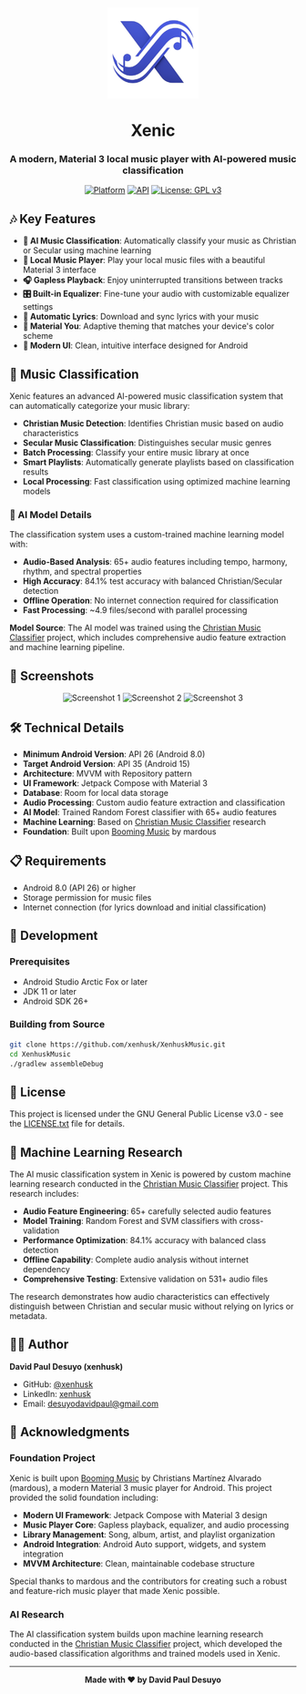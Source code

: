 <div align="center">

<img src="assets/Xenic_logo.png" width=160 height=160 align="center">

# Xenic

### A modern, Material 3 local music player with AI-powered music classification

[![Platform](https://img.shields.io/badge/Platform-Android-green.svg?logo=android)](https://android.com/)
[![API](https://img.shields.io/badge/API-26%2B-green.svg?style=flat&logo=android)](https://android-arsenal.com/api?level=26)
[![License: GPL v3](https://img.shields.io/github/license/xenhusk/XenhuskMusic?color=orange&label=License&logo=gnu)](LICENSE.txt)

</div>

## 🎶 Key Features 

- **🤖 AI Music Classification**: Automatically classify your music as Christian or Secular using machine learning
- **🎵 Local Music Player**: Play your local music files with a beautiful Material 3 interface
- **🎧 Gapless Playback**: Enjoy uninterrupted transitions between tracks
- **🎛️ Built-in Equalizer**: Fine-tune your audio with customizable equalizer settings
- **📝 Automatic Lyrics**: Download and sync lyrics with your music
- **🎨 Material You**: Adaptive theming that matches your device's color scheme
- **📱 Modern UI**: Clean, intuitive interface designed for Android

## 🚀 Music Classification

Xenic features an advanced AI-powered music classification system that can automatically categorize your music library:

- **Christian Music Detection**: Identifies Christian music based on audio characteristics
- **Secular Music Classification**: Distinguishes secular music genres
- **Batch Processing**: Classify your entire music library at once
- **Smart Playlists**: Automatically generate playlists based on classification results
- **Local Processing**: Fast classification using optimized machine learning models

### 🤖 AI Model Details

The classification system uses a custom-trained machine learning model with:
- **Audio-Based Analysis**: 65+ audio features including tempo, harmony, rhythm, and spectral properties
- **High Accuracy**: 84.1% test accuracy with balanced Christian/Secular detection
- **Offline Operation**: No internet connection required for classification
- **Fast Processing**: ~4.9 files/second with parallel processing

**Model Source**: The AI model was trained using the [Christian Music Classifier](https://github.com/xenhusk/christian_music_classifier) project, which includes comprehensive audio feature extraction and machine learning pipeline.

## 📱 Screenshots

<div align="center">
  <img src="metadata/en-US/images/phoneScreenshots/1.jpg" width="200" alt="Screenshot 1">
  <img src="metadata/en-US/images/phoneScreenshots/2.jpg" width="200" alt="Screenshot 2">
  <img src="metadata/en-US/images/phoneScreenshots/3.jpg" width="200" alt="Screenshot 3">
</div>

## 🛠️ Technical Details

- **Minimum Android Version**: API 26 (Android 8.0)
- **Target Android Version**: API 35 (Android 15)
- **Architecture**: MVVM with Repository pattern
- **UI Framework**: Jetpack Compose with Material 3
- **Database**: Room for local data storage
- **Audio Processing**: Custom audio feature extraction and classification
- **AI Model**: Trained Random Forest classifier with 65+ audio features
- **Machine Learning**: Based on [Christian Music Classifier](https://github.com/xenhusk/christian_music_classifier) research
- **Foundation**: Built upon [Booming Music](https://github.com/mardous/BoomingMusic) by mardous

## 📋 Requirements

- Android 8.0 (API 26) or higher
- Storage permission for music files
- Internet connection (for lyrics download and initial classification)

## 🔧 Development

### Prerequisites
- Android Studio Arctic Fox or later
- JDK 11 or later
- Android SDK 26+

### Building from Source
```bash
git clone https://github.com/xenhusk/XenhuskMusic.git
cd XenhuskMusic
./gradlew assembleDebug
```

## 📄 License

This project is licensed under the GNU General Public License v3.0 - see the [LICENSE.txt](LICENSE.txt) file for details.

## 🧠 Machine Learning Research

The AI music classification system in Xenic is powered by custom machine learning research conducted in the [Christian Music Classifier](https://github.com/xenhusk/christian_music_classifier) project. This research includes:

- **Audio Feature Engineering**: 65+ carefully selected audio features
- **Model Training**: Random Forest and SVM classifiers with cross-validation
- **Performance Optimization**: 84.1% accuracy with balanced class detection
- **Offline Capability**: Complete audio analysis without internet dependency
- **Comprehensive Testing**: Extensive validation on 531+ audio files

The research demonstrates how audio characteristics can effectively distinguish between Christian and secular music without relying on lyrics or metadata.

## 👨‍💻 Author

**David Paul Desuyo (xenhusk)**
- GitHub: [@xenhusk](https://github.com/xenhusk)
- LinkedIn: [xenhusk](https://linkedin.com/in/xenhusk)
- Email: desuyodavidpaul@gmail.com

## 🙏 Acknowledgments

### Foundation Project
Xenic is built upon [Booming Music](https://github.com/mardous/BoomingMusic) by Christians Martínez Alvarado (mardous), a modern Material 3 music player for Android. This project provided the solid foundation including:

- **Modern UI Framework**: Jetpack Compose with Material 3 design
- **Music Player Core**: Gapless playback, equalizer, and audio processing
- **Library Management**: Song, album, artist, and playlist organization
- **Android Integration**: Android Auto support, widgets, and system integration
- **MVVM Architecture**: Clean, maintainable codebase structure

Special thanks to mardous and the contributors for creating such a robust and feature-rich music player that made Xenic possible.

### AI Research
The AI classification system builds upon machine learning research conducted in the [Christian Music Classifier](https://github.com/xenhusk/christian_music_classifier) project, which developed the audio-based classification algorithms and trained models used in Xenic.

---

<div align="center">
  <strong>Made with ❤️ by David Paul Desuyo</strong>
</div>